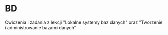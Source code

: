 # BD
Ćwiczenia i zadania z lekcji "Lokalne systemy baz danych" oraz "Tworzenie i administrowanie bazami danych"
